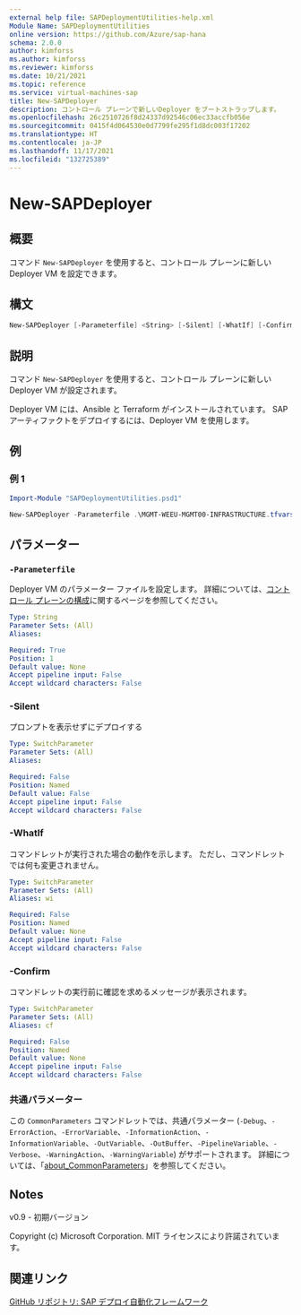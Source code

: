 ```yaml
---
external help file: SAPDeploymentUtilities-help.xml
Module Name: SAPDeploymentUtilities
online version: https://github.com/Azure/sap-hana
schema: 2.0.0
author: kimforss
ms.author: kimforss
ms.reviewer: kimforss
ms.date: 10/21/2021
ms.topic: reference
ms.service: virtual-machines-sap
title: New-SAPDeployer
description: コントロール プレーンで新しいDeployer をブートストラップします。
ms.openlocfilehash: 26c2510726f8d24337d92546c06ec33accfb056e
ms.sourcegitcommit: 0415f4d064530e0d7799fe295f1d8dc003f17202
ms.translationtype: HT
ms.contentlocale: ja-JP
ms.lasthandoff: 11/17/2021
ms.locfileid: "132725389"
---
```

# New-SAPDeployer

## 概要
コマンド `New-SAPDeployer` を使用すると、コントロール プレーンに新しい Deployer VM を設定できます。

## 構文

```powershell
New-SAPDeployer [-Parameterfile] <String> [-Silent] [-WhatIf] [-Confirm] [<CommonParameters>]
```

## 説明
コマンド `New-SAPDeployer` を使用すると、コントロール プレーンに新しい Deployer VM が設定されます。

Deployer VM には、Ansible と Terraform がインストールされています。 SAP アーティファクトをデプロイするには、Deployer VM を使用します。


## 例

### 例 1

```powershell
Import-Module "SAPDeploymentUtilities.psd1"

New-SAPDeployer -Parameterfile .\MGMT-WEEU-MGMT00-INFRASTRUCTURE.tfvars
```

## パラメーター

### `-Parameterfile`
Deployer VM のパラメーター ファイルを設定します。 詳細については、[コントロール プレーンの構成](../automation-configure-control-plane.md#deployer)に関するページを参照してください。

```yaml
Type: String
Parameter Sets: (All)
Aliases:

Required: True
Position: 1
Default value: None
Accept pipeline input: False
Accept wildcard characters: False
```

### -Silent
プロンプトを表示せずにデプロイする

```yaml
Type: SwitchParameter
Parameter Sets: (All)
Aliases:

Required: False
Position: Named
Default value: False
Accept pipeline input: False
Accept wildcard characters: False
```

### -WhatIf
コマンドレットが実行された場合の動作を示します。 ただし、コマンドレットでは何も変更されません。

```yaml
Type: SwitchParameter
Parameter Sets: (All)
Aliases: wi

Required: False
Position: Named
Default value: None
Accept pipeline input: False
Accept wildcard characters: False
```

### -Confirm
コマンドレットの実行前に確認を求めるメッセージが表示されます。

```yaml
Type: SwitchParameter
Parameter Sets: (All)
Aliases: cf

Required: False
Position: Named
Default value: None
Accept pipeline input: False
Accept wildcard characters: False
```

### 共通パラメーター
この `CommonParameters` コマンドレットでは、共通パラメーター (`-Debug`、`-ErrorAction`、`-ErrorVariable`、`-InformationAction`、`-InformationVariable`、`-OutVariable`、`-OutBuffer`、`-PipelineVariable`、`-Verbose`、`-WarningAction`、`-WarningVariable`) がサポートされます。 詳細については、「[about_CommonParameters](https://go.microsoft.com/fwlink/?LinkID=113216)」を参照してください。

## Notes
v0.9 - 初期バージョン

Copyright (c) Microsoft Corporation.
MIT ライセンスにより許諾されています。

## 関連リンク

[GitHub リポジトリ: SAP デプロイ自動化フレームワーク](https://github.com/Azure/sap-hana)
